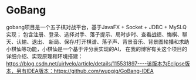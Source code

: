 # GoBang
gobang项目是一个五子棋对战平台，基于JavaFX + Socket + JDBC + MySLQ 实现； 包含注册、登录、选择对手、落子提示、局时步时、查看战绩、悔棋、聊天、认输、退出、 新局、保存/打开棋谱、落子声、背景音乐、背景图轮播和求助小棋仙等功能，小棋仙是一个基于评分表实现的AI， 在我的博客有关这个项目的详细介绍、实现原理和环境搭建：https://blog.csdn.net/uirlvelo/article/details/115531897----该版本为Eclipse版本，另有IDEA版本：https://github.com/wupgig/GoBang-IDEA
